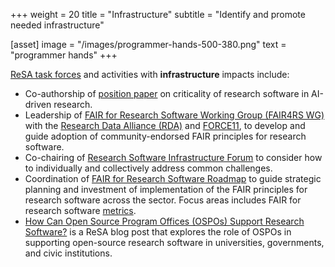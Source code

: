 +++
weight = 20
title = "Infrastructure"
subtitle = "Identify and promote needed infrastructure"

[asset]
  image = "/images/programmer-hands-500-380.png"
  text = "programmer hands"
+++

[ReSA task forces](https://www.researchsoft.org/taskforces/) and activities with **infrastructure** impacts include:

* Co-authorship of [position paper](https://doi.org/10.5281/zenodo.13350747) on criticality of research software in AI-driven research.
* Leadership of [FAIR for Research Software Working Group (FAIR4RS WG)](https://www.rd-alliance.org/groups/fair-4-research-software-fair4rs-wg) with the [Research Data Alliance (RDA)](https://www.rd-alliance.org/) and [FORCE11](https://www.force11.org/), to develop and guide adoption of community-endorsed FAIR principles for research software.
* Co-chairing of [Research Software Infrastructure Forum](https://www.researchsoft.org/rsi-forum/) to consider how to individually and collectively address common challenges.
* Coordination of [FAIR for Research Software Roadmap](https://www.researchsoft.org/taskforces/) to guide strategic planning and investment of implementation of the FAIR principles for research software across the sector. Focus areas includes FAIR for research software [metrics](https://docs.google.com/document/d/1BpzecVx4ZvSNfHD-UHhofZVdA6qiP_ENrmozmiq9zY4/edit).
* [How Can Open Source Program Offices (OSPOs) Support Research Software?](https://www.researchsoft.org/blog/2023-06/) is a ReSA blog post that explores the role of OSPOs in supporting open-source research software in universities, governments, and civic institutions. 

